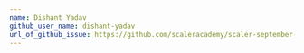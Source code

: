 ```yaml
---
name: Dishant Yadav
github_user_name: dishant-yadav
url_of_github_issue: https://github.com/scaleracademy/scaler-september-open-source-challenge/issues/339
---
```

